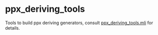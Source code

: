 # ppx_deriving_tools

Tools to build ppx deriving generators, consult [ppx_deriving_tools.mli][] for
details.

[ppx_deriving_tools.mli]: ./ppx_deriving_tools.mli

